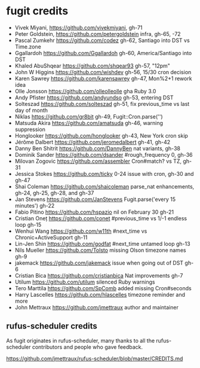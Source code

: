 
# fugit credits

* Vivek Miyani, https://github.com/vivekmiyani, gh-71
* Peter Goldstein, https://github.com/petergoldstein infra, gh-65, -72
* Pascal Zumkehr https://github.com/codez gh-62, Santiago into DST vs Time.zone
* Ggallardoh https://github.com/Ggallardoh gh-60, America/Santiago into DST
* Khaled AbuShqear https://github.com/shqear93 gh-57, "12pm"
* John W Higgins https://github.com/wishdev gh-56, 15/30 cron decision
* Karen Sawrey https://github.com/karensawrey gh-47, Mon%2+1 rework idea
* Olle Jonsson https://github.com/olleolleolle gha Ruby 3.0
* Andy Pfister https://github.com/andyundso gh-53, entering DST
* Solteszad https://github.com/solteszad gh-51, fix previous_time vs last day of month
* Niklas https://github.com/gr8bit gh-49, Fugit::Cron.parse('')
* Matsuda Akira https://github.com/amatsuda gh-46, warning suppression
* Honglooker https://github.com/honglooker gh-43, New York cron skip
* Jérôme Dalbert https://github.com/jeromedalbert gh-41, gh-42
* Danny Ben Shitrit https://github.com/DannyBen nat variants, gh-38
* Dominik Sander https://github.com/dsander #rough_frequency 0, gh-36
* Milovan Zogovic https://github.com/assembler Cron#match? vs TZ, gh-31
* Jessica Stokes https://github.com/ticky 0-24 issue with cron, gh-30 and gh-47
* Shai Coleman https://github.com/shaicoleman parse_nat enhancements, gh-24, gh-25, gh-28, and gh-37
* Jan Stevens https://github.com/JanStevens Fugit.parse('every 15 minutes') gh-22
* Fabio Pitino https://github.com/hspazio nil on February 30 gh-21
* Cristian Oneț https://github.com/conet #previous_time vs 1/-1 endless loop gh-15
* Wenhui Wang https://github.com/w11th #next_time vs Chronic+ActiveSupport gh-11
* Lin-Jen Shin https://github.com/godfat #next_time untamed loop gh-13
* Nils Mueller https://github.com/Tolsto missing Olson timezone names gh-9
* jakemack https://github.com/jakemack issue when going out of DST gh-6
* Cristian Bica https://github.com/cristianbica Nat improvements gh-7
* Utilum https://github.com/utilum silenced Ruby warnings
* Tero Marttila https://github.com/SpComb added missing Cron#seconds
* Harry Lascelles https://github.com/hlascelles timezone reminder and more
* John Mettraux https://github.com/jmettraux author and maintainer


## rufus-scheduler credits

As fugit originates in rufus-scheduler, many thanks to all the
rufus-scheduler contributors and people who gave feedback.

https://github.com/jmettraux/rufus-scheduler/blob/master/CREDITS.md

